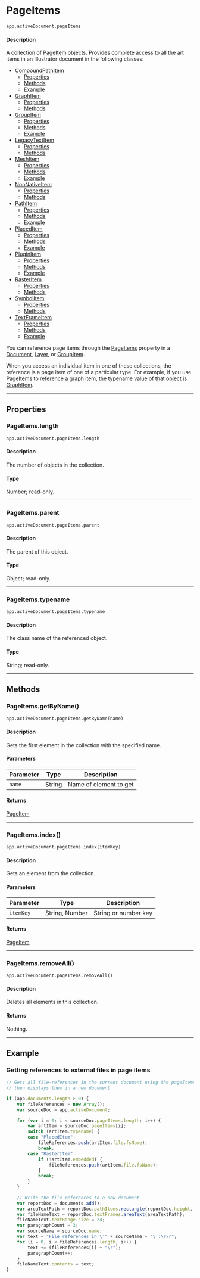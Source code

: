 # PageItems

`app.activeDocument.pageItems`

#### Description

A collection of [PageItem](./PageItem.md) objects. Provides complete access to all the art items in an Illustrator document in the following classes:

- [CompoundPathItem](CompoundPathItem.md)
    - [Properties](CompoundPathItem.md#properties)
    - [Methods](CompoundPathItem.md#methods)
    - [Example](CompoundPathItem.md#example)
- [GraphItem](GraphItem.md)
    - [Properties](GraphItem.md#properties)
    - [Methods](GraphItem.md#methods)
- [GroupItem](GroupItem.md)
    - [Properties](GroupItem.md#properties)
    - [Methods](GroupItem.md#methods)
    - [Example](GroupItem.md#example)
- [LegacyTextItem](LegacyTextItem.md)
    - [Properties](LegacyTextItem.md#properties)
    - [Methods](LegacyTextItem.md#methods)
- [MeshItem](MeshItem.md)
    - [Properties](MeshItem.md#properties)
    - [Methods](MeshItem.md#methods)
    - [Example](MeshItem.md#example)
- [NonNativeItem](NonNativeItem.md)
    - [Properties](NonNativeItem.md#properties)
    - [Methods](NonNativeItem.md#methods)
- [PathItem](PathItem.md)
    - [Properties](PathItem.md#properties)
    - [Methods](PathItem.md#methods)
    - [Example](PathItem.md#example)
- [PlacedItem](PlacedItem.md)
    - [Properties](PlacedItem.md#properties)
    - [Methods](PlacedItem.md#methods)
    - [Example](PlacedItem.md#example)
- [PluginItem](PluginItem.md)
    - [Properties](PluginItem.md#properties)
    - [Methods](PluginItem.md#methods)
    - [Example](PluginItem.md#example)
- [RasterItem](RasterItem.md)
    - [Properties](RasterItem.md#properties)
    - [Methods](RasterItem.md#methods)
- [SymbolItem](SymbolItem.md)
    - [Properties](SymbolItem.md#properties)
    - [Methods](SymbolItem.md#methods)
- [TextFrameItem](TextFrameItem.md)
    - [Properties](TextFrameItem.md#properties)
    - [Methods](TextFrameItem.md#methods)
    - [Example](TextFrameItem.md#example)

You can reference page items through the [PageItems](#jsobjref-pageitems) property in a [Document](./Document.md), [Layer](./Layer.md), or [GroupItem](./GroupItem.md).

When you access an individual item in one of these collections, the reference is a page item of one of a particular type. For example, if you use [PageItems](#jsobjref-pageitems) to reference a graph item, the typename value of that object is [GraphItem](./GraphItem.md).

---

## Properties

### PageItems.length

`app.activeDocument.pageItems.length`

#### Description

The number of objects in the collection.

#### Type

Number; read-only.

---

### PageItems.parent

`app.activeDocument.pageItems.parent`

#### Description

The parent of this object.

#### Type

Object; read-only.

---

### PageItems.typename

`app.activeDocument.pageItems.typename`

#### Description

The class name of the referenced object.

#### Type

String; read-only.

---

## Methods

### PageItems.getByName()

`app.activeDocument.pageItems.getByName(name)`

#### Description

Gets the first element in the collection with the specified name.

#### Parameters

| Parameter |  Type  |      Description       |
| --------- | ------ | ---------------------- |
| `name`    | String | Name of element to get |

#### Returns

[PageItem](./PageItem.md)

---

### PageItems.index()

`app.activeDocument.pageItems.index(itemKey)`

#### Description

Gets an element from the collection.

#### Parameters

| Parameter |      Type      |     Description      |
| --------- | -------------- | -------------------- |
| `itemKey` | String, Number | String or number key |

#### Returns

[PageItem](./PageItem.md)

---

### PageItems.removeAll()

`app.activeDocument.pageItems.removeAll()`

#### Description

Deletes all elements in this collection.

#### Returns

Nothing.

---

## Example

### Getting references to external files in page items

```javascript
// Gets all file-references in the current document using the pageItems object,
// then displays them in a new document

if (app.documents.length > 0) {
    var fileReferences = new Array();
    var sourceDoc = app.activeDocument;

    for (var i = 0; i < sourceDoc.pageItems.length; i++) {
        var artItem = sourceDoc.pageItems[i];
        switch (artItem.typename) {
        case "PlacedItem":
            fileReferences.push(artItem.file.fsName);
            break;
        case "RasterItem":
            if (!artItem.embedded) {
                fileReferences.push(artItem.file.fsName);
            }
            break;
        }
    }

    // Write the file references to a new document
    var reportDoc = documents.add();
    var areaTextPath = reportDoc.pathItems.rectangle(reportDoc.height, 0, reportDoc.width, reportDoc.height);
    var fileNameText = reportDoc.textFrames.areaText(areaTextPath);
    fileNameText.textRange.size = 24;
    var paragraphCount = 3;
    var sourceName = sourceDoc.name;
    var text = "File references in \'" + sourceName + "\':\r\r";
    for (i = 0; i < fileReferences.length; i++) {
        text += (fileReferences[i] + "\r");
        paragraphCount++;
    }
    fileNameText.contents = text;
}
```

